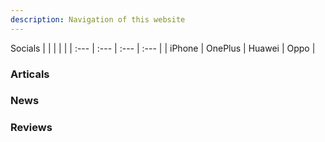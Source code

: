 ```yaml
---
description: Navigation of this website
---
```


Socials
|  |  |  |  |
| :--- | :--- | :--- | :--- |
| iPhone | OnePlus | Huawei | Oppo |

### Articals

### News

### Reviews



